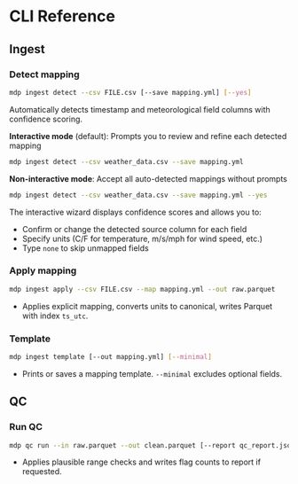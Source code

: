 # CLI Reference

## Ingest

### Detect mapping
```bash
mdp ingest detect --csv FILE.csv [--save mapping.yml] [--yes]
```

Automatically detects timestamp and meteorological field columns with confidence scoring.

**Interactive mode** (default): Prompts you to review and refine each detected mapping
```bash
mdp ingest detect --csv weather_data.csv --save mapping.yml
```

**Non-interactive mode**: Accept all auto-detected mappings without prompts
```bash
mdp ingest detect --csv weather_data.csv --save mapping.yml --yes
```

The interactive wizard displays confidence scores and allows you to:
- Confirm or change the detected source column for each field
- Specify units (C/F for temperature, m/s/mph for wind speed, etc.)
- Type `none` to skip unmapped fields

### Apply mapping
```bash
mdp ingest apply --csv FILE.csv --map mapping.yml --out raw.parquet
```
- Applies explicit mapping, converts units to canonical, writes Parquet with index `ts_utc`.

### Template
```bash
mdp ingest template [--out mapping.yml] [--minimal]
```
- Prints or saves a mapping template. `--minimal` excludes optional fields.

## QC

### Run QC
```bash
mdp qc run --in raw.parquet --out clean.parquet [--report qc_report.json]
```
- Applies plausible range checks and writes flag counts to report if requested.

